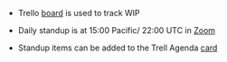 

* Trello [board](https://trello.com/b/8TEQ0gH0) is used to track WIP

* Daily standup is at 15:00 Pacific/ 22:00 UTC in [Zoom](https://zoom.us/j/471016936?pwd=cXh2RWFib2F4RU1ldVZPM3BNdkcrQT09)

* Standup items can be added to the Trell Agenda [card](https://trello.com/c/xOgDRhFu/22-daily-standup-agenda) 